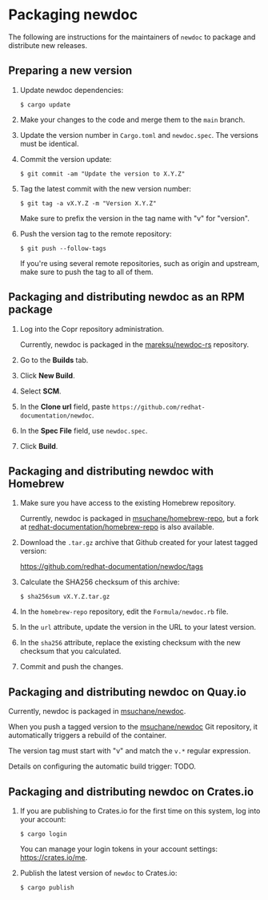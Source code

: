 # Packaging newdoc

The following are instructions for the maintainers of `newdoc` to package and distribute new releases.


## Preparing a new version

1. Update newdoc dependencies:

    ```
    $ cargo update
    ```

2. Make your changes to the code and merge them to the `main` branch.

3. Update the version number in `Cargo.toml` and `newdoc.spec`. The versions must be identical.

4. Commit the version update:

    ```
    $ git commit -am "Update the version to X.Y.Z"
    ```

5. Tag the latest commit with the new version number:

    ```
    $ git tag -a vX.Y.Z -m "Version X.Y.Z"
    ```

    Make sure to prefix the version in the tag name with "v" for "version".

6. Push the version tag to the remote repository:

    ```
    $ git push --follow-tags
    ```

    If you're using several remote repositories, such as origin and upstream, make sure to push the tag to all of them.


## Packaging and distributing newdoc as an RPM package

1. Log into the Copr repository administration.

    Currently, newdoc is packaged in the [mareksu/newdoc-rs](https://copr.fedorainfracloud.org/coprs/mareksu/newdoc-rs/) repository.

2. Go to the **Builds** tab.

3. Click **New Build**.

4. Select **SCM**.

5. In the **Clone url** field, paste `https://github.com/redhat-documentation/newdoc`.

6. In the **Spec File** field, use `newdoc.spec`.

7. Click **Build**.


## Packaging and distributing newdoc with Homebrew

1. Make sure you have access to the existing Homebrew repository.

    Currently, newdoc is packaged in [msuchane/homebrew-repo](https://github.com/redhat-documentation/homebrew-repo), but a fork at [redhat-documentation/homebrew-repo](https://github.com/redhat-documentation/homebrew-repo) is also available.

2. Download the `.tar.gz` archive that Github created for your latest tagged version:

    <https://github.com/redhat-documentation/newdoc/tags>

3. Calculate the SHA256 checksum of this archive:

    ```
    $ sha256sum vX.Y.Z.tar.gz
    ```

4. In the `homebrew-repo` repository, edit the `Formula/newdoc.rb` file.

5. In the `url` attribute, update the version in the URL to your latest version.

6. In the `sha256` attribute, replace the existing checksum with the new checksum that you calculated.

7. Commit and push the changes.


## Packaging and distributing newdoc on Quay.io

Currently, newdoc is packaged in [msuchane/newdoc](https://quay.io/repository/msuchane/newdoc).

When you push a tagged version to the [msuchane/newdoc](https://github.com/msuchane/newdoc) Git repository, it automatically triggers a rebuild of the container.

The version tag must start with "v" and match the `v.*` regular expression.

Details on configuring the automatic build trigger: TODO.


## Packaging and distributing newdoc on Crates.io

1. If you are publishing to Crates.io for the first time on this system, log into your account:

    ```
    $ cargo login
    ```

    You can manage your login tokens in your account settings: <https://crates.io/me>.

2. Publish the latest version of `newdoc` to Crates.io:

    ```
    $ cargo publish
    ```


<!--
Note: The configuration files for a container image are still usable in the repo, but Docker Hub no longer provides free builds, so I'm disabling this part of instructions.

## Packaging and distributing newdoc as a Docker image

Note: The following steps might be sub-optimal. Feel free to suggest improvements.

1. Install the `docker` or `podman` tool.

    If you use `podman`, replace `docker` with `podman` in the following commands.

2. Log into the Docker Hub account:

    ```
    $ docker login --username mrksu docker.io
    ```

3. Build a new image. For example:

    ```
    $ docker build -t mrksu/newdoc:v2.3.3 .
    ```

4. Find the Image ID of the built image:

    ```
    $ docker images
    ```

5. Tag the new version. For example:

    ```
    $ docker tag 390e73cb470d mrksu/newdoc:v2.3.3
    ```

6. Upload the new image:

    ```
    $ docker push mrksu/newdoc:v2.3.3
    ```
-->
